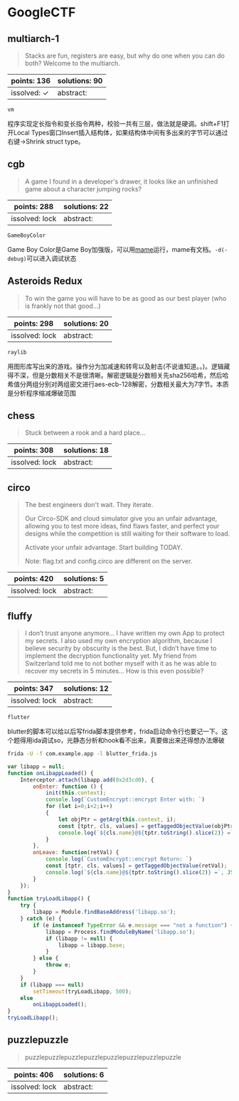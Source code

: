 ﻿# GoogleCTF

## multiarch-1

> Stacks are fun, registers are easy, but why do one when you can do both? Welcome to the multiarch.

| points: 136 | solutions: 90 |
|-------|-------|
| issolved: ✓ | abstract:  |

`vm`

程序实现定长指令和变长指令两种，校验一共有三层，做法就是硬调。shift+F1打开Local Types窗口Insert插入结构体，如果结构体中间有多出来的字节可以通过右键->Shrink struct type。

## cgb

> A game I found in a developer's drawer, it looks like an unfinished game about a character jumping rocks?

| points: 288 | solutions: 22 |
|-------|-------|
| issolved: lock | abstract:  |

`GameBoyColor`

Game Boy Color是Game Boy加强版，可以用[mame](https://www.mamedev.org/)运行，mame有文档。`-d(-debug)`可以进入调试状态

## Asteroids Redux

> To win the game you will have to be as good as our best player (who is frankly not that good...)

| points: 298 | solutions: 20 |
|-------|-------|
| issolved: lock | abstract:  |

`raylib`

用图形库写出来的游戏。操作分为加减速和转弯以及射击(不说谁知道。。)。逻辑藏得不深，但是分数相关不是很清晰。解密逻辑是分数相关先sha256哈希，然后哈希值分两组分别对两组密文进行aes-ecb-128解密，分数相关最大为7字节。本质是分析程序缩减爆破范围

## chess

> Stuck between a rook and a hard place...

| points: 308 | solutions: 18 |
|-------|-------|
| issolved: lock | abstract:  |


## circo

> The best engineers don't wait. They iterate.
> 
> Our Circo-SDK and cloud simulator give you an unfair advantage, allowing you to test more ideas, find flaws faster, and perfect your designs while the competition is still waiting for their software to load.
> 
> Activate your unfair advantage. Start building TODAY.
> 
> Note: flag.txt and config.circo are different on the server.

| points: 420 | solutions: 5 |
|-------|-------|
| issolved: lock | abstract:  |


## fluffy

> I don’t trust anyone anymore... I have written my own App to protect my secrets. I also used my own encryption algorithm, because I believe security by obscurity is the best. But, I didn’t have time to implement the decryption functionality yet. My friend from Switzerland told me to not bother myself with it as he was able to recover my secrets in 5 minutes... How is this even possible?

| points: 347 | solutions: 12 |
|-------|-------|
| issolved: lock | abstract:  |

`flutter`

blutter的脚本可以给以后写frida脚本提供参考，frida启动命令行也要记一下。这个题得用ida调试so，光静态分析和hook看不出来，真要做出来还得想办法爆破

```bash
frida -U -f com.example.app -l blutter_frida.js
```

```js
var libapp = null;
function onLibappLoaded() {
    Interceptor.attach(libapp.add(0x2d3cd0), {
        onEnter: function () {
            init(this.context);
			console.log(`CustomEncrypt::encrypt Enter with: `)
			for (let i=0;i<2;i++)
			{
				let objPtr = getArg(this.context, i);
				const [tptr, cls, values] = getTaggedObjectValue(objPtr);
				console.log(`${cls.name}@${tptr.toString().slice(2)} =`, JSON.stringify(values, null, 2));
			}
        },
		onLeave: function(retVal) {
			console.log(`CustomEncrypt::encrypt Return: `)
			const [tptr, cls, values] = getTaggedObjectValue(retVal);
			console.log(`${cls.name}@${tptr.toString().slice(2)} =`, JSON.stringify(values, null, 2));
		}
    });
}
function tryLoadLibapp() {
    try {
        libapp = Module.findBaseAddress('libapp.so');
    } catch (e) {
        if (e instanceof TypeError && e.message === "not a function") {
            libapp = Process.findModuleByName('libapp.so');
            if (libapp != null) {
                libapp = libapp.base;
            }
        } else {
            throw e;
        }
    }
    if (libapp === null)
        setTimeout(tryLoadLibapp, 500);    
    else
        onLibappLoaded();
}
tryLoadLibapp();
```

## puzzlepuzzle

> puzzlepuzzlepuzzlepuzzlepuzzlepuzzlepuzzlepuzzle

| points: 406 | solutions: 6 |
|-------|-------|
| issolved: lock | abstract:  |

